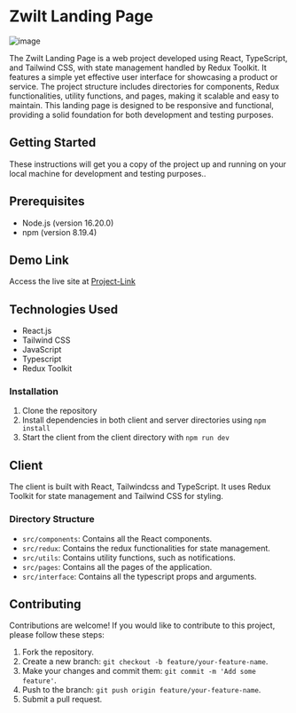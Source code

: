 # Zwilt Landing Page

<img src="https://res.cloudinary.com/chuksmbanaso/image/upload/v1716913029/Screenshot_2024-05-28_at_15.40.28_yksryi.png" title="Image" alt="image">


The Zwilt Landing Page is a web project developed using React, TypeScript, and Tailwind CSS, with state management handled by Redux Toolkit. It features a simple yet effective user interface for showcasing a product or service. The project structure includes directories for components, Redux functionalities, utility functions, and pages, making it scalable and easy to maintain. This landing page is designed to be responsive and functional, providing a solid foundation for both development and testing purposes.


## Getting Started

These instructions will get you a copy of the project up and running on your local machine for development and testing purposes..

## Prerequisites

- Node.js (version 16.20.0)
- npm (version 8.19.4)

## Demo Link

Access the live site at [Project-Link](https://zwilt-chuck.netlify.app)

## Technologies Used

- React.js
- Tailwind CSS
- JavaScript
- Typescript
- Redux Toolkit

### Installation

1. Clone the repository
2. Install dependencies in both client and server directories using `npm install`
4. Start the client from the client directory with `npm run dev`

## Client

The client is built with React, Tailwindcss and TypeScript. It uses Redux Toolkit for state management and Tailwind CSS for styling.

### Directory Structure

- `src/components`: Contains all the React components.
- `src/redux`: Contains the redux functionalities for state management.
- `src/utils`: Contains utility functions, such as notifications.
- `src/pages`: Contains all the pages of the application.
- `src/interface`: Contains all the typescript props and arguments.


## Contributing

Contributions are welcome! If you would like to contribute to this project, please follow these steps:

1. Fork the repository.
2. Create a new branch: `git checkout -b feature/your-feature-name`.
3. Make your changes and commit them: `git commit -m 'Add some feature'`.
4. Push to the branch: `git push origin feature/your-feature-name`.
5. Submit a pull request.
